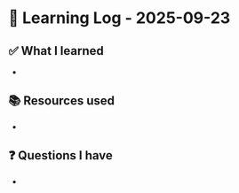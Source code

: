 # 🧠 Learning Log - 2025-09-23

## ✅ What I learned

- 

## 📚 Resources used

- 

## ❓ Questions I have

- 
